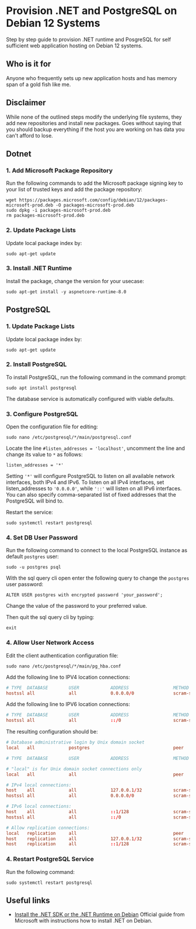 # Provision .NET and PostgreSQL on Debian 12 Systems

Step by step guide to provision .NET runtime and PosgreSQL for self sufficient web application hosting on Debian 12 systems.

## Who is it for

Anyone who frequently sets up new application hosts and has memory span of a gold fish like me.

## Disclaimer

While none of the outlined steps modify the underlying file systems, they add new repositories and install new packages. Goes without saying that you should backup everything if the host you are working on has data you can't afford to lose. 

## Dotnet

### 1. Add Microsoft Package Repository 

Run the following commands to add the Microsoft package signing key to your list of trusted keys and add the package repository:

```
wget https://packages.microsoft.com/config/debian/12/packages-microsoft-prod.deb -O packages-microsoft-prod.deb
sudo dpkg -i packages-microsoft-prod.deb
rm packages-microsoft-prod.deb
```

### 2. Update Package Lists

Update local package index by:

```
sudo apt-get update
```

### 3. Install .NET Runtime

Install the package, change the version for your usecase:

```
sudo apt-get install -y aspnetcore-runtime-8.0
```

## PostgreSQL

### 1. Update Package Lists

Update local package index by:

```
sudo apt-get update
```

### 2. Install PostgreSQL

To install PostgreSQL, run the following command in the command prompt:

```
sudo apt install postgresql
```

The database service is automatically configured with viable defaults.


### 3. Configure PostgreSQL

Open the configuration file for editing:

```
sudo nano /etc/postgresql/*/main/postgresql.conf
```

Locate the line `#listen_addresses = 'localhost'`, uncomment the line and change its value to `*` as follows:

```
listen_addresses = '*'
```

Setting `'*'` will configure PostgreSQL to listen on all available network interfaces, both IPv4 and IPv6. To listen on all IPv4 interfaces, set listen_addresses to `'0.0.0.0'`, while `'::'` will listen on all IPv6 interfaces. You can also specify comma-separated list of fixed addresses that the PostgreSQL will bind to.

Restart the service:

```
sudo systemctl restart postgresql
```
### 4. Set DB User Password

Run the following command to connect to the local PostgreSQL instance as default `postgres` user:

```
sudo -u postgres psql
```

With the sql query cli open enter the following query to change the `postgres` user password:

```
ALTER USER postgres with encrypted password 'your_password';
```

Change the value of the password to your preferred value.

Then quit the sql query cli by typing:

```
exit
```

### 4. Allow User Network Access

Edit the client authentication configuration file:

```
sudo nano /etc/postgresql/*/main/pg_hba.conf
```

Add the following line to IPV4 location connections:

```conf
# TYPE  DATABASE        USER            ADDRESS                 METHOD
hostssl all             all             0.0.0.0/0               scram-sha-256
```

Add the following line to IPV6 location connections:

```conf
# TYPE  DATABASE        USER            ADDRESS                 METHOD
hostssl all             all             ::/0                    scram-sha-256
```

The resulting configuration should be:

```conf
# Database administrative login by Unix domain socket
local   all             postgres                                peer

# TYPE  DATABASE        USER            ADDRESS                 METHOD

# "local" is for Unix domain socket connections only
local   all             all                                     peer

# IPv4 local connections:
host    all             all             127.0.0.1/32            scram-sha-256
hostssl all             all             0.0.0.0/0               scram-sha-256

# IPv6 local connections:
host    all             all             ::1/128                 scram-sha-256
hostssl all             all             ::/0                    scram-sha-256

# Allow replication connections:
local   replication     all                                     peer
host    replication     all             127.0.0.1/32            scram-sha-256
host    replication     all             ::1/128                 scram-sha-256
```

### 4. Restart PostgreSQL Service

Run the following command:

```
sudo systemctl restart postgresql
```

## Useful links

 - [Install the .NET SDK or the .NET Runtime on Debian](https://learn.microsoft.com/en-us/dotnet/core/install/linux-debian) Official guide from Microsoft with instructions how to install .NET on Debian.
